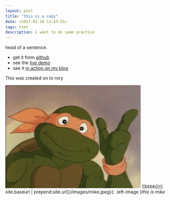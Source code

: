 ```yaml
---
layout: post
title: "this is a copy"
date: <2017-02-10 13:43:51>
tags: tset
description: i want to do some practice
---
```


head of a sentence.

* get it from [github](https://www.baidu.com)
* see the [live demo](https://nessastein.github.io)
* see it [in action on my blog](http://cs3.swfu.edu.cn/~rory)

This was created on to rory

![aaaa](../images/mike.jpeg)
![bbbb]({{ site.baseurl | prepend:site.url}}/images/mike.jpeg){: .left-image }*this is mike*









